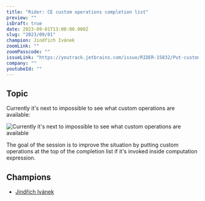 ```yaml
---
title: "Rider: CE custom operations completion list"
preview: ""
isDraft: true
date: 2023-09-01T13:00:00.000Z
slug: "2023/09/01"
champion: Jindřich Ivánek
zoomLink: ""
zoomPasscode: ""
issueLink: "https://youtrack.jetbrains.com/issue/RIDER-15832/Put-custom-operations-at-the-top-of-completion-list-if-its-invoked-on-top-level-inside-computation-expression"
company: ""
youtubeId: ""
---
```


## Topic

Currently it's next to impossible to see what custom operations are available:

<img alt="Currently it's next to impossible to see what custom operations are available" class="img-fluid" src="/images/sessions/ceCustomOperationCompletion.png"/>

The goal of the session is to improve the situation by putting custom operations at the top of the completion list if it's invoked inside computation expression.

## Champions

- [Jindřich Ivánek](https://github.com/jindraivanek)
